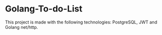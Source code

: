 # Golang-To-do-List

This project is made with the following technologies: PostgreSQL, JWT and Golang net/http.

